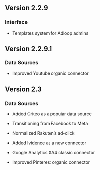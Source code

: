 
## Version 2.2.9

### Interface

* Templates system for Adloop admins




## Version 2.2.9.1

### Data Sources

* Improved Youtube organic connector




## Version 2.3

### Data Sources

* Added Criteo as a popular data source


* Transitioning from Facebook to Meta


* Normalized Rakuten’s ad-click


* Added Ividence as a new connector


* Google Analytics GA4 classic connector


* Improved Pinterest organic connector








